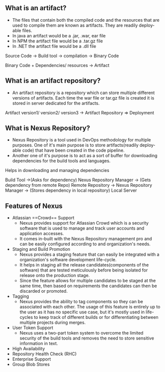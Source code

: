 ## What is an artifact?
- The files that contain both the compiled code and the resources that are used to compile them are known as artifacts. They are readily deploy-able files.
- In java an artifact would be a .jar, .war, ear file
- In NPM the artifact file would be a .tar.gz file
- In .NET the artifact file would be a .dll file

Source Code -> Build tool -> compilation -> Binary Code

Binary Code + Dependencies/ resources -> Artifact

## What is an artifact repository?
- An artifact repository is a repository which can store multiple different versions of artifacts. Each time the war file or tar.gz file is created it is stored in server dedicated for the artifacts.

Artifact version1/ version2/ version3 -> Artifact Repository => Deployment

## What is Nexus Repository?
- Nexus Repository is a tool used in DevOps methodology for multiple purposes. One of it's main purpose is to store artifacts(readily deploy-able code) that have been created in the code pipeline.
- Another one of it's purpose is to act as a sort of buffer for downloading dependencies for the build tools and languages.

Helps in downloading and managing dependencies

Build Tool ->(Asks for dependency) Nexus Repository Manager -> (Gets dependency from remote Repo) Remote Repository -> Nexus Repository Manager -> (Stores dependency in local repository) Local Server

## Features of Nexus
- Atlassian ==Crowd== Support
	- Nexus provides support for Atlassian Crowd which is a security software that is used to manage and track user accounts and application accesses.
	- It comes in-built with the Nexus Repository management pro and can be easily configured according to and organization's needs.
- Staging and Build Promotion
	- Nexus provides a staging feature that can easily be integrated with a organization's software development life-cycle.
	- It helps in staging all the release candidates(components of the software) that are tested meticulously before being isolated for release onto the production stage.
	- Since the feature allows for multiple candidates to be staged at the same time, then based on requirements the candidates can then be discarded or promoted.
- Tagging
	- Nexus provides the ability to tag components so they can be associated with each other. The usage of this feature is entirely up to the user as it has no specific use case, but it's mostly used in life-cycles to keep track of different builds or for differentiating between multiple projects during merges.
- User Token Support
	- Nexus uses a two-part token system to overcome the limited security of the build tools and removes the need to store sensitive information in text.
- High Availability
- Repository Health Check (RHC)
- Enterprise Support
- Group Blob Stores